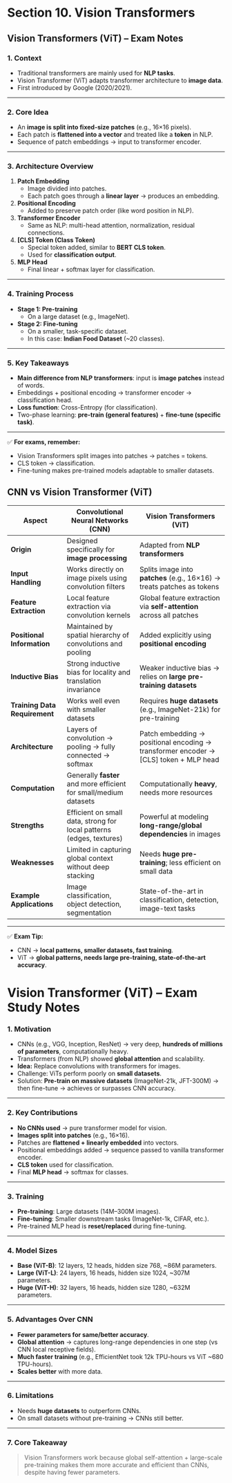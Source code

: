 # Section 10. Vision Transformers

## **Vision Transformers (ViT) – Exam Notes**

### **1. Context**

- Traditional transformers are mainly used for **NLP tasks**.
- Vision Transformer (ViT) adapts transformer architecture to **image data**.
- First introduced by Google (2020/2021).

---

### **2. Core Idea**

- An **image is split into fixed-size patches** (e.g., 16×16 pixels).
- Each patch is **flattened into a vector** and treated like a **token** in NLP.
- Sequence of patch embeddings → input to transformer encoder.

---

### **3. Architecture Overview**

1. **Patch Embedding**
    - Image divided into patches.
    - Each patch goes through a **linear layer** → produces an embedding.
2. **Positional Encoding**
    - Added to preserve patch order (like word position in NLP).
3. **Transformer Encoder**
    - Same as NLP: multi-head attention, normalization, residual connections.
4. **[CLS] Token (Class Token)**
    - Special token added, similar to **BERT CLS token**.
    - Used for **classification output**.
5. **MLP Head**
    - Final linear + softmax layer for classification.

---

### **4. Training Process**

- **Stage 1: Pre-training**
    - On a large dataset (e.g., ImageNet).
- **Stage 2: Fine-tuning**
    - On a smaller, task-specific dataset.
    - In this case: **Indian Food Dataset** (~20 classes).

---

### **5. Key Takeaways**

- **Main difference from NLP transformers**: input is **image patches** instead of words.
- Embeddings + positional encoding → transformer encoder → classification head.
- **Loss function**: Cross-Entropy (for classification).
- Two-phase learning: **pre-train (general features)** + **fine-tune (specific task)**.

---

✅ **For exams, remember:**

- Vision Transformers split images into patches → patches = tokens.
- CLS token → classification.
- Fine-tuning makes pre-trained models adaptable to smaller datasets.

## **CNN vs Vision Transformer (ViT)**

| Aspect | Convolutional Neural Networks (CNN) | Vision Transformers (ViT) |
| --- | --- | --- |
| **Origin** | Designed specifically for **image processing** | Adapted from **NLP transformers** |
| **Input Handling** | Works directly on image pixels using convolution filters | Splits image into **patches** (e.g., 16×16) → treats patches as tokens |
| **Feature Extraction** | Local feature extraction via convolution kernels | Global feature extraction via **self-attention** across all patches |
| **Positional Information** | Maintained by spatial hierarchy of convolutions and pooling | Added explicitly using **positional encoding** |
| **Inductive Bias** | Strong inductive bias for locality and translation invariance | Weaker inductive bias → relies on **large pre-training datasets** |
| **Training Data Requirement** | Works well even with smaller datasets | Requires **huge datasets** (e.g., ImageNet-21k) for pre-training |
| **Architecture** | Layers of convolution → pooling → fully connected → softmax | Patch embedding → positional encoding → transformer encoder → [CLS] token + MLP head |
| **Computation** | Generally **faster** and more efficient for small/medium datasets | Computationally **heavy**, needs more resources |
| **Strengths** | Efficient on small data, strong for local patterns (edges, textures) | Powerful at modeling **long-range/global dependencies** in images |
| **Weaknesses** | Limited in capturing global context without deep stacking | Needs **huge pre-training**; less efficient on small data |
| **Example Applications** | Image classification, object detection, segmentation | State-of-the-art in classification, detection, image-text tasks |

---

✅ **Exam Tip:**

- CNN → **local patterns, smaller datasets, fast training**.
- ViT → **global patterns, needs large pre-training, state-of-the-art accuracy**.

# **Vision Transformer (ViT) – Exam Study Notes**

### **1. Motivation**

- CNNs (e.g., VGG, Inception, ResNet) → very deep, **hundreds of millions of parameters**, computationally heavy.
- Transformers (from NLP) showed **global attention** and scalability.
- **Idea:** Replace convolutions with transformers for images.
- Challenge: ViTs perform poorly on **small datasets**.
- Solution: **Pre-train on massive datasets** (ImageNet-21k, JFT-300M) → then fine-tune → achieves or surpasses CNN accuracy.

---

### **2. Key Contributions**

- **No CNNs used** → pure transformer model for vision.
- **Images split into patches** (e.g., 16×16).
- Patches are **flattened + linearly embedded** into vectors.
- Positional embeddings added → sequence passed to vanilla transformer encoder.
- **CLS token** used for classification.
- Final **MLP head** → softmax for classes.

---

### **3. Training**

- **Pre-training**: Large datasets (14M–300M images).
- **Fine-tuning**: Smaller downstream tasks (ImageNet-1k, CIFAR, etc.).
- Pre-trained MLP head is **reset/replaced** during fine-tuning.

---

### **4. Model Sizes**

- **Base (ViT-B)**: 12 layers, 12 heads, hidden size 768, ~86M parameters.
- **Large (ViT-L)**: 24 layers, 16 heads, hidden size 1024, ~307M parameters.
- **Huge (ViT-H)**: 32 layers, 16 heads, hidden size 1280, ~632M parameters.

---

### **5. Advantages Over CNN**

- **Fewer parameters for same/better accuracy**.
- **Global attention** → captures long-range dependencies in one step (vs CNN local receptive fields).
- **Much faster training** (e.g., EfficientNet took 12k TPU-hours vs ViT ~680 TPU-hours).
- **Scales better** with more data.

---

### **6. Limitations**

- Needs **huge datasets** to outperform CNNs.
- On small datasets without pre-training → CNNs still better.

---

### **7. Core Takeaway**

> Vision Transformers work because global self-attention + large-scale pre-training makes them more accurate and efficient than CNNs, despite having fewer parameters.
>